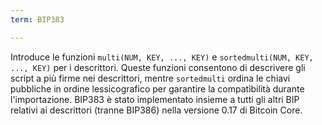 ```yaml
---
term: BIP383

---
```

Introduce le funzioni `multi(NUM, KEY, ..., KEY)` e `sortedmulti(NUM, KEY, ..., KEY)` per i descrittori. Queste funzioni consentono di descrivere gli script a più firme nei descrittori, mentre `sortedmulti` ordina le chiavi pubbliche in ordine lessicografico per garantire la compatibilità durante l'importazione. BIP383 è stato implementato insieme a tutti gli altri BIP relativi ai descrittori (tranne BIP386) nella versione 0.17 di Bitcoin Core.